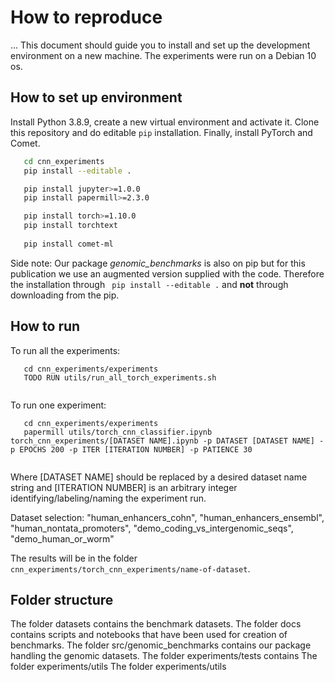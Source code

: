 # How to reproduce
...
This document should guide you to install and set up the development environment on a new machine. 
The experiments were run on a Debian 10 os.
## How to set up environment
Install Python 3.8.9, create a new virtual environment and activate it. Clone this repository and do editable `pip` installation. Finally, install PyTorch and Comet.
```bash
   cd cnn_experiments
   pip install --editable .

   pip install jupyter>=1.0.0
   pip install papermill>=2.3.0

   pip install torch>=1.10.0
   pip install torchtext
   
   pip install comet-ml
```
Side note: Our package _genomic_benchmarks_ is also on pip but for this publication we use an augmented version supplied with the code. Therefore the installation through ` pip install --editable .` and **not** through downloading from the pip.

## How to run
To run all the experiments:
```
   cd cnn_experiments/experiments
   TODO RUN utils/run_all_torch_experiments.sh
   
```

To run one experiment:
```
   cd cnn_experiments/experiments
   papermill utils/torch_cnn_classifier.ipynb torch_cnn_experiments/[DATASET NAME].ipynb -p DATASET [DATASET NAME] -p EPOCHS 200 -p ITER [ITERATION NUMBER] -p PATIENCE 30
   
```
Where [DATASET NAME] should be replaced by a desired dataset name string and [ITERATION NUMBER] is an arbitrary integer identifying/labeling/naming the experiment run.

Dataset selection: "human_enhancers_cohn", "human_enhancers_ensembl", "human_nontata_promoters", "demo_coding_vs_intergenomic_seqs", "demo_human_or_worm"

The results will be in the folder `cnn_experiments/torch_cnn_experiments/name-of-dataset`.

## Folder structure
The folder datasets contains the benchmark datasets.
The folder docs contains scripts and notebooks that have been used for creation of benchmarks.
The folder src/genomic_benchmarks contains our package handling the genomic datasets.
The folder experiments/tests contains 
The folder experiments/utils
The folder experiments/utils



